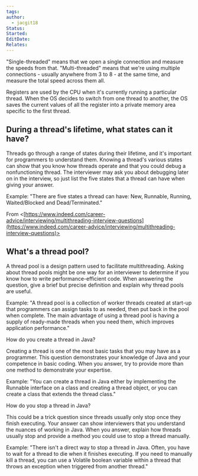 ```yaml
---
tags: 
author:
  - jacgit18
Status: 
Started: 
EditDate: 
Relates:
---
```

"Single-threaded" means that we open a single connection and measure the speeds from that. "Multi-threaded" means that we're using multiple connections - usually anywhere from 3 to 8 - at the same time, and measure the total speed across them all. 

Registers are used by the CPU when it's currently running a particular thread. When the OS decides to switch from one thread to another, the OS saves the current values of all the register into a private memory area specific to the first thread.


## During a thread's lifetime, what states can it have?

Threads go through a range of states during their lifetime, and it's important for programmers to understand them. Knowing a thread's various states can show that you know how threads operate and that you could debug a nonfunctioning thread. The interviewer may ask you about debugging later on in the interview, so just list the five states that a thread can have when giving your answer.

Example: "There are five states a thread can have: New, Runnable, Running, Waited/Blocked and Dead/Terminated."

From <[https://www.indeed.com/career-advice/interviewing/multithreading-interview-questions](https://www.indeed.com/career-advice/interviewing/multithreading-interview-questions)>


## What's a thread pool?

A thread pool is a design pattern used to facilitate multithreading. Asking about thread pools might be one way for an interviewer to determine if you know how to write performance-efficient code. When answering the question, give a brief but precise definition and explain why thread pools are useful.

Example: "A thread pool is a collection of worker threads created at start-up that programmers can assign tasks to as needed, then put back in the pool when complete. The main advantage of using a thread pool is having a supply of ready-made threads when you need them, which improves application performance."


How do you create a thread in Java?

Creating a thread is one of the most basic tasks that you may have as a programmer. This question demonstrates your knowledge of Java and your competence in basic coding. When you answer, try to provide more than one method to demonstrate your expertise.

Example: "You can create a thread in Java either by implementing the Runnable interface on a class and creating a thread object, or you can create a class that extends the thread class."



How do you stop a thread in Java?

This could be a trick question since threads usually only stop once they finish executing. Your answer can show interviewers that you understand the nuances of working in Java. When you answer, explain how threads usually stop and provide a method you could use to stop a thread manually.

Example: "There isn't a direct way to stop a thread in Java. Often, you have to wait for a thread to die when it finishes executing. If you need to manually kill a thread, you can use a Volatile boolean variable within a thread that throws an exception when triggered from another thread."


